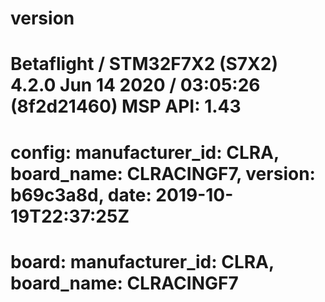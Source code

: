 # version
# Betaflight / STM32F7X2 (S7X2) 4.2.0 Jun 14 2020 / 03:05:26 (8f2d21460) MSP API: 1.43
# config: manufacturer_id: CLRA, board_name: CLRACINGF7, version: b69c3a8d, date: 2019-10-19T22:37:25Z
# board: manufacturer_id: CLRA, board_name: CLRACINGF7 